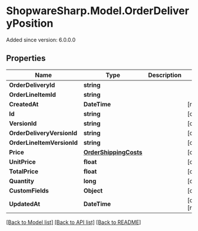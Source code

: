 # ShopwareSharp.Model.OrderDeliveryPosition
Added since version: 6.0.0.0

## Properties

Name | Type | Description | Notes
------------ | ------------- | ------------- | -------------
**OrderDeliveryId** | **string** |  | 
**OrderLineItemId** | **string** |  | 
**CreatedAt** | **DateTime** |  | [readonly] 
**Id** | **string** |  | [optional] 
**VersionId** | **string** |  | [optional] 
**OrderDeliveryVersionId** | **string** |  | [optional] 
**OrderLineItemVersionId** | **string** |  | [optional] 
**Price** | [**OrderShippingCosts**](OrderShippingCosts.md) |  | [optional] 
**UnitPrice** | **float** |  | [optional] 
**TotalPrice** | **float** |  | [optional] 
**Quantity** | **long** |  | [optional] 
**CustomFields** | **Object** |  | [optional] 
**UpdatedAt** | **DateTime** |  | [optional] [readonly] 

[[Back to Model list]](../../README.md#documentation-for-models) [[Back to API list]](../../README.md#documentation-for-api-endpoints) [[Back to README]](../../README.md)

